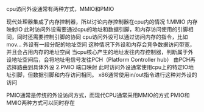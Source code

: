 cpu访问外设通常有两种方式，MMIO和PMIO

现代处理器集成了内存控制器，所以讨论内存控制器在cpu内的情况
1.MMIO 内存映射IO
此时访问外设需要通过cpu的地址和数据引脚，和内存访问使用的引脚相同，同时还需要控制引脚的协同
cpu访问外设可以通过访问内存的指令，比如mov...
外设有一段分配的地址空间
这种情况下外设和内存会竞争数据访问带宽，并且会占用内存的地址空间
当cpu核心产生的地址发往内存控制器，判断属于外设地址空间后，会将地址电信号发往PCH（Platform Controller hub）
由PCH再选择路由到具体外设
2.PMIO 端口映射
此时访问外设通常使用cpu上的特定IO地址引脚，但数据引脚和内存访问相同。
x86通常使用in/out指令进行这种对外设的访问

PMIO通常是传统的外设访问方式，而现代CPU通常采用MMIO的方式
PMIO和MMIO两种方式可以同时存在